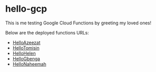 # hello-gcp

This is me testing Google Cloud Functions by greeting my loved ones!

Below are the deployed functions URLs:

- [HelloAzeezat](https://us-central1-hello-gcp-308315.cloudfunctions.net/HelloAzeezat)
- [HelloTomisin](https://us-central1-hello-gcp-308315.cloudfunctions.net/HelloTomisin)
- [HelloHelen](https://us-central1-hello-gcp-308315.cloudfunctions.net/HelloHelen)
- [HelloGbenga](https://us-central1-hello-gcp-308315.cloudfunctions.net/HelloGbenga)
- [HelloNaheemah](https://us-central1-hello-gcp-308315.cloudfunctions.net/HelloNaheemah)
